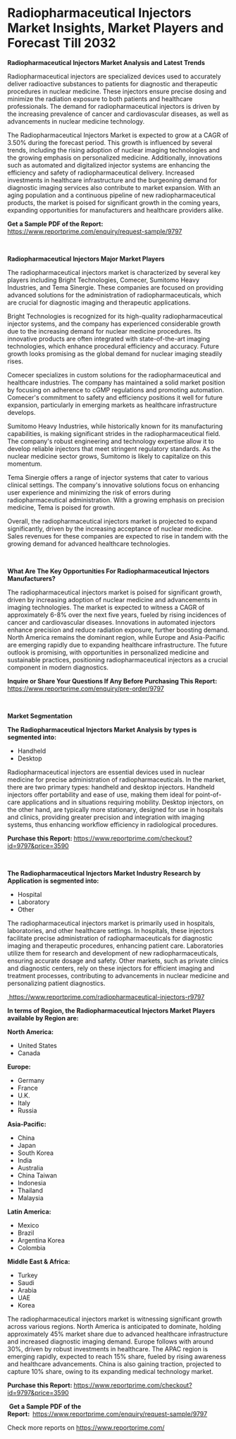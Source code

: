 <p><h1>Radiopharmaceutical Injectors Market Insights, Market Players and Forecast Till 2032</h1></p><p><strong>Radiopharmaceutical Injectors Market Analysis and Latest Trends</strong></p>
<p><p>Radiopharmaceutical injectors are specialized devices used to accurately deliver radioactive substances to patients for diagnostic and therapeutic procedures in nuclear medicine. These injectors ensure precise dosing and minimize the radiation exposure to both patients and healthcare professionals. The demand for radiopharmaceutical injectors is driven by the increasing prevalence of cancer and cardiovascular diseases, as well as advancements in nuclear medicine technology.</p><p>The Radiopharmaceutical Injectors Market is expected to grow at a CAGR of 3.50% during the forecast period. This growth is influenced by several trends, including the rising adoption of nuclear imaging technologies and the growing emphasis on personalized medicine. Additionally, innovations such as automated and digitalized injector systems are enhancing the efficiency and safety of radiopharmaceutical delivery. Increased investments in healthcare infrastructure and the burgeoning demand for diagnostic imaging services also contribute to market expansion. With an aging population and a continuous pipeline of new radiopharmaceutical products, the market is poised for significant growth in the coming years, expanding opportunities for manufacturers and healthcare providers alike.</p></p>
<p><strong>Get a Sample PDF of the Report:&nbsp;</strong> <a href="https://www.reportprime.com/enquiry/request-sample/9797?utm_campaign=2719&utm_medium=2&utm_source=Github&utm_content=ia&utm_term=20032025&utm_id=radiopharmaceutical-injectors">https://www.reportprime.com/enquiry/request-sample/9797</a></p>
<p>&nbsp;</p>
<p><strong>Radiopharmaceutical Injectors Major Market Players</strong></p>
<p><p>The radiopharmaceutical injectors market is characterized by several key players including Bright Technologies, Comecer, Sumitomo Heavy Industries, and Tema Sinergie. These companies are focused on providing advanced solutions for the administration of radiopharmaceuticals, which are crucial for diagnostic imaging and therapeutic applications.</p><p>Bright Technologies is recognized for its high-quality radiopharmaceutical injector systems, and the company has experienced considerable growth due to the increasing demand for nuclear medicine procedures. Its innovative products are often integrated with state-of-the-art imaging technologies, which enhance procedural efficiency and accuracy. Future growth looks promising as the global demand for nuclear imaging steadily rises.</p><p>Comecer specializes in custom solutions for the radiopharmaceutical and healthcare industries. The company has maintained a solid market position by focusing on adherence to cGMP regulations and promoting automation. Comecer's commitment to safety and efficiency positions it well for future expansion, particularly in emerging markets as healthcare infrastructure develops.</p><p>Sumitomo Heavy Industries, while historically known for its manufacturing capabilities, is making significant strides in the radiopharmaceutical field. The company's robust engineering and technology expertise allow it to develop reliable injectors that meet stringent regulatory standards. As the nuclear medicine sector grows, Sumitomo is likely to capitalize on this momentum.</p><p>Tema Sinergie offers a range of injector systems that cater to various clinical settings. The company's innovative solutions focus on enhancing user experience and minimizing the risk of errors during radiopharmaceutical administration. With a growing emphasis on precision medicine, Tema is poised for growth.</p><p>Overall, the radiopharmaceutical injectors market is projected to expand significantly, driven by the increasing acceptance of nuclear medicine. Sales revenues for these companies are expected to rise in tandem with the growing demand for advanced healthcare technologies.</p></p>
<p>&nbsp;</p>
<p><strong>What Are The Key Opportunities For Radiopharmaceutical Injectors Manufacturers?</strong></p>
<p><p>The radiopharmaceutical injectors market is poised for significant growth, driven by increasing adoption of nuclear medicine and advancements in imaging technologies. The market is expected to witness a CAGR of approximately 6-8% over the next five years, fueled by rising incidences of cancer and cardiovascular diseases. Innovations in automated injectors enhance precision and reduce radiation exposure, further boosting demand. North America remains the dominant region, while Europe and Asia-Pacific are emerging rapidly due to expanding healthcare infrastructure. The future outlook is promising, with opportunities in personalized medicine and sustainable practices, positioning radiopharmaceutical injectors as a crucial component in modern diagnostics.</p></p>
<p><strong>Inquire or Share Your Questions If Any Before Purchasing This Report:</strong> <a href="https://www.reportprime.com/enquiry/pre-order/9797?utm_campaign=2719&utm_medium=2&utm_source=Github&utm_content=ia&utm_term=20032025&utm_id=radiopharmaceutical-injectors">https://www.reportprime.com/enquiry/pre-order/9797</a></p>
<p>&nbsp;</p>
<p><strong>Market Segmentation</strong></p>
<p><strong>The Radiopharmaceutical Injectors Market Analysis by types is segmented into:</strong></p>
<p><ul><li>Handheld</li><li>Desktop</li></ul></p>
<p><p>Radiopharmaceutical injectors are essential devices used in nuclear medicine for precise administration of radiopharmaceuticals. In the market, there are two primary types: handheld and desktop injectors. Handheld injectors offer portability and ease of use, making them ideal for point-of-care applications and in situations requiring mobility. Desktop injectors, on the other hand, are typically more stationary, designed for use in hospitals and clinics, providing greater precision and integration with imaging systems, thus enhancing workflow efficiency in radiological procedures.</p></p>
<p><strong>Purchase this Report:&nbsp;</strong><a href="https://www.reportprime.com/checkout?id=9797&price=3590&utm_campaign=2719&utm_medium=2&utm_source=Github&utm_content=ia&utm_term=20032025&utm_id=radiopharmaceutical-injectors">https://www.reportprime.com/checkout?id=9797&price=3590</a></p>
<p>&nbsp;</p>
<p><strong>The Radiopharmaceutical Injectors Market Industry Research by Application is segmented into:</strong></p>
<p><ul><li>Hospital</li><li>Laboratory</li><li>Other</li></ul></p>
<p><p>The radiopharmaceutical injectors market is primarily used in hospitals, laboratories, and other healthcare settings. In hospitals, these injectors facilitate precise administration of radiopharmaceuticals for diagnostic imaging and therapeutic procedures, enhancing patient care. Laboratories utilize them for research and development of new radiopharmaceuticals, ensuring accurate dosage and safety. Other markets, such as private clinics and diagnostic centers, rely on these injectors for efficient imaging and treatment processes, contributing to advancements in nuclear medicine and personalizing patient diagnostics.</p></p>
<p><a href="https://www.reportprime.com/radiopharmaceutical-injectors-r9797?utm_campaign=2719&utm_medium=2&utm_source=Github&utm_content=ia&utm_term=20032025&utm_id=radiopharmaceutical-injectors">&nbsp;https://www.reportprime.com/radiopharmaceutical-injectors-r9797</a></p>
<p><strong>In terms of Region, the Radiopharmaceutical Injectors Market Players available by Region are:</strong></p>
<p>
    <p> <strong> North America: </strong>
        <ul>
            <li>United States</li>
            <li>Canada</li>
        </ul>
        </p> 
    <p> <strong> Europe: </strong>
        <ul>
            <li>Germany</li>
            <li>France</li>
            <li>U.K.</li>
            <li>Italy</li>
            <li>Russia</li>
        </ul>
        </p> 
    <p> <strong> Asia-Pacific: </strong>
        <ul>
            <li>China</li>
            <li>Japan</li>
            <li>South Korea</li>
            <li>India</li>
            <li>Australia</li>
            <li>China Taiwan</li>
            <li>Indonesia</li>
            <li>Thailand</li>
            <li>Malaysia</li>
        </ul>
        </p> 
    <p> <strong> Latin America: </strong>
        <ul>
            <li>Mexico</li>
            <li>Brazil</li>
            <li>Argentina Korea</li>
            <li>Colombia</li>
        </ul>
        </p> 
    <p> <strong> Middle East & Africa: </strong>
        <ul>
            <li>Turkey</li>
            <li>Saudi</li>
            <li>Arabia</li>
            <li>UAE</li>
            <li>Korea</li>
        </ul>
    </p>
    </p>
<p><p>The radiopharmaceutical injectors market is witnessing significant growth across various regions. North America is anticipated to dominate, holding approximately 45% market share due to advanced healthcare infrastructure and increased diagnostic imaging demand. Europe follows with around 30%, driven by robust investments in healthcare. The APAC region is emerging rapidly, expected to reach 15% share, fueled by rising awareness and healthcare advancements. China is also gaining traction, projected to capture 10% share, owing to its expanding medical technology market.</p></p>
<p><strong>Purchase this Report: </strong><a href="https://www.reportprime.com/checkout?id=9797&price=3590&utm_campaign=2719&utm_medium=2&utm_source=Github&utm_content=ia&utm_term=20032025&utm_id=radiopharmaceutical-injectors">https://www.reportprime.com/checkout?id=9797&price=3590</a></p>
<p>&nbsp;<strong>Get a Sample PDF of the Report:&nbsp;&nbsp;</strong><a href="https://www.reportprime.com/enquiry/request-sample/9797?utm_campaign=2719&utm_medium=2&utm_source=Github&utm_content=ia&utm_term=20032025&utm_id=radiopharmaceutical-injectors">https://www.reportprime.com/enquiry/request-sample/9797</a></p>
<p><strong></strong></p>
<p>Check more reports on <a href="https://www.reportprime.com/?utm_campaign=2719&utm_medium=2&utm_source=Github&utm_content=ia&utm_term=20032025&utm_id=radiopharmaceutical-injectors">https://www.reportprime.com/</a></p>